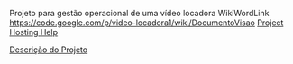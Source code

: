 Projeto para gestão operacional de uma vídeo locadora
WikiWordLink
https://code.google.com/p/video-locadora1/wiki/DocumentoVisao
<a href='https://code.google.com/p/support/'>Project Hosting Help</a>


<a href='http://code.google.com/p/video-locadora1/wiki/DocumentoVisao'>Descrição do Projeto</a>